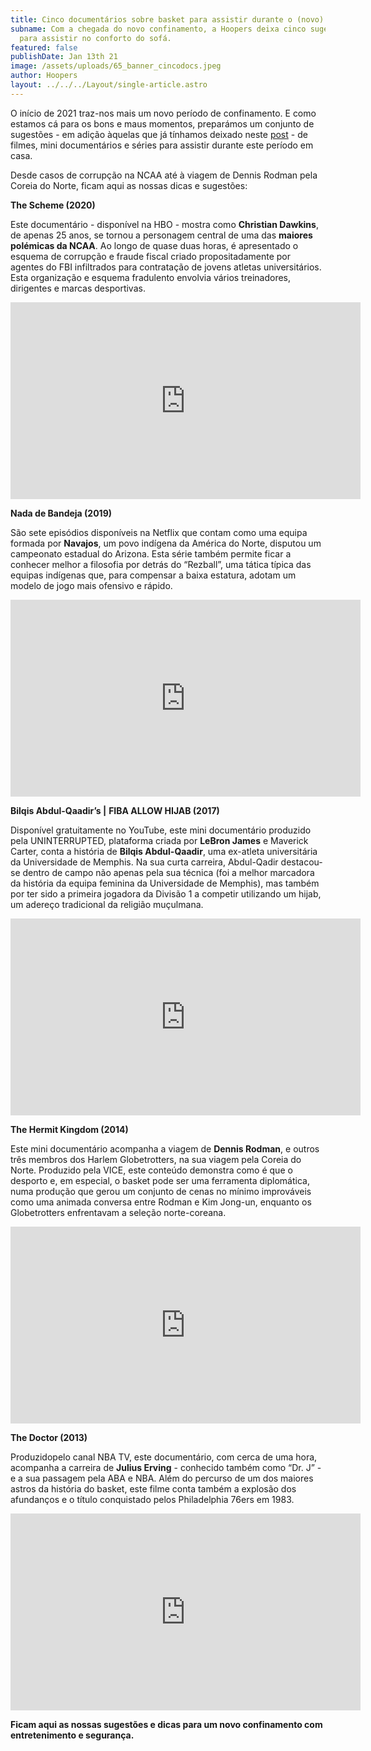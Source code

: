 ```yaml
---
title: Cinco documentários sobre basket para assistir durante o (novo) confinamento
subname: Com a chegada do novo confinamento, a Hoopers deixa cinco sugestões
  para assistir no conforto do sofá.
featured: false
publishDate: Jan 13th 21
image: /assets/uploads/65_banner_cincodocs.jpeg
author: Hoopers
layout: ../../../Layout/single-article.astro
---
```

O início de 2021 traz-nos mais um novo período de confinamento. E como estamos cá para os bons e maus momentos, preparámos um conjunto de sugestões - em adição àquelas que já tínhamos deixado neste [post](https://www.instagram.com/p/B-HLnOohRmd/) - de filmes, mini documentários e séries para assistir durante este período em casa.

Desde casos de corrupção na NCAA até à viagem de Dennis Rodman pela Coreia do Norte, ficam aqui as nossas dicas e sugestões:

**The Scheme (2020)**

Este documentário - disponível na HBO - mostra como **Christian Dawkins**, de apenas 25 anos, se tornou a personagem central de uma das **maiores polémicas da NCAA**. Ao longo de quase duas horas, é apresentado o esquema de corrupção e fraude fiscal criado propositadamente por agentes do FBI infiltrados para contratação de jovens atletas universitários. Esta organização e esquema fradulento envolvia vários treinadores, dirigentes e marcas desportivas.

<iframe width="560" height="315" src="https://www.youtube.com/embed/ylAG1MBDzb0" title="YouTube video player" frameborder="0" allow="accelerometer; autoplay; clipboard-write; encrypted-media; gyroscope; picture-in-picture" allowfullscreen></iframe>

**Nada de Bandeja (2019)**

São sete episódios disponíveis na Netflix que contam como uma equipa formada por **Navajos**, um povo indígena da América do Norte, disputou um campeonato estadual do Arizona. Esta série também permite ficar a conhecer melhor a filosofia por detrás do “Rezball”, uma tática típica das equipas indígenas que, para compensar a baixa estatura, adotam um modelo de jogo mais ofensivo e rápido.

<iframe width="560" height="315" src="https://www.youtube.com/embed/SFneLEv2lNk" title="YouTube video player" frameborder="0" allow="accelerometer; autoplay; clipboard-write; encrypted-media; gyroscope; picture-in-picture" allowfullscreen></iframe>

**Bilqis Abdul-Qaadir’s |** **FIBA ALLOW HIJAB (2017)**

Disponível gratuitamente no YouTube, este mini documentário produzido pela UNINTERRUPTED, plataforma criada por **LeBron James** e Maverick Carter, conta a história de **Bilqis Abdul-Qaadir**, uma ex-atleta universitária da Universidade de Memphis. Na sua curta carreira, Abdul-Qadir destacou-se dentro de campo não apenas pela sua técnica (foi a melhor marcadora da história da equipa feminina da Universidade de Memphis), mas também por ter sido a primeira jogadora da Divisão 1 a competir utilizando um hijab, um adereço tradicional da religião muçulmana.

<iframe width="560" height="315" src="https://www.youtube.com/embed/0E-SKXBnlJg" title="YouTube video player" frameborder="0" allow="accelerometer; autoplay; clipboard-write; encrypted-media; gyroscope; picture-in-picture" allowfullscreen></iframe>

**The Hermit Kingdom (2014)**

Este mini documentário acompanha a viagem de **Dennis Rodman**, e outros três membros dos Harlem Globetrotters, na sua viagem pela Coreia do Norte. Produzido pela VICE, este conteúdo demonstra como é que o desporto e, em especial, o basket pode ser uma ferramenta diplomática, numa produção que gerou um conjunto de cenas no mínimo improváveis como uma animada conversa entre Rodman e Kim Jong-un, enquanto os Globetrotters enfrentavam a seleção norte-coreana. 

<iframe width="560" height="315" src="https://www.youtube.com/embed/IrCQh1usdzE" title="YouTube video player" frameborder="0" allow="accelerometer; autoplay; clipboard-write; encrypted-media; gyroscope; picture-in-picture" allowfullscreen></iframe>

**The Doctor (2013)**

Produzidopelo canal NBA TV, este documentário, com cerca de uma hora, acompanha a carreira de **Julius Erving** - conhecido também como “Dr. J” - e a sua passagem pela ABA e NBA. Além do percurso de um dos maiores astros da história do basket, este filme conta também a explosão dos afundanços e o título conquistado pelos Philadelphia 76ers em 1983.  

<iframe width="560" height="315" src="https://www.youtube.com/embed/AKwXf0EQLhU" title="YouTube video player" frameborder="0" allow="accelerometer; autoplay; clipboard-write; encrypted-media; gyroscope; picture-in-picture" allowfullscreen></iframe>

**Ficam aqui as nossas sugestões e dicas para um novo confinamento com entretenimento e segurança.**